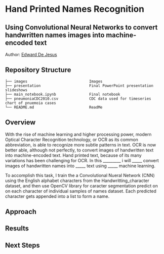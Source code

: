 # Hand Printed Names Recognition
## Using Convolutional Neural Networks to convert handwritten names images into machine-encoded text
Author: [Edward De Jesus](https://github.com/edejesus196)

## Repository Structure
    
    ├── images                            Images
    ├── presentation                      Final PowerPoint presentation slideshows
    ├── main_notebook.ipynb               Final notebook 
    ├── pneumoniaCDC2010.csv              CDC data used for timeseries chart of pnuemoia cases
    └── README.md                         ReadMe

## Overview

With the rise of machine learning and higher processing power, modern Optical Character Recognition technology, or OCR as its common abbreviation, is able to recognize more subtle patterns in text. OCR is now better able, although not perfectly, to convert images of handwritten text into machine-encoded text. Hand printed text, because of its many variations has been challenging for OCR. In this _________ i will _____ convert images of handwritten names into _____ text using _____ machine learning.

To accomplish this task, I train the a Convolutional Nueral Network (CNN) using the English alphabet characters from the Handwritting_character dataset, and then use OpenCV library for caracter segmentation  predict on on each character of individual samples of names dataset. Each predicted character gets appended into a list to form a name.


## Approach

## Results

## Next Steps